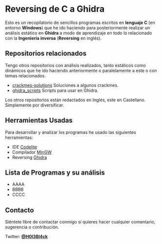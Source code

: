 # Reversing de C a Ghidra

Esto es un recopilatorio de sencillos programas escritos en **lenguaje C** (en entorno **Windows**) que he ido haciendo para posteriormente realizar un análisis estático en **Ghidra** a modo de aprendizaje en todo lo relacionado con la **Ingeniería inversa** (**Reversing** en inglés). 

## Repositorios relacionados 
Tengo otros repositorios con análisis realizados, tanto estáticos como dinámicos que he ido haciendo anteriormente o paralelamente a este o con temas relacionados.

* [crackmes-solutions](https://github.com/gabimarti/crackmes-solutions) Soluciones a algunos crackmes. 
* [ghidra_scripts](https://github.com/gabimarti/ghidra_scripts) Scripts para usar en Ghidra.

Los otros repositorios están redactados en Inglés, este en Castellano. Simplemente por diversificar.


## Herramientas Usadas

Para desarrollar y analizar los programas he usado las siguientes herramientas:

* IDE [Codelite](https://codelite.org/)
* Compilador [MinGW](http://www.mingw.org/)
* Reversing [Ghidra](https://ghidra-sre.org/)


## Lista de Programas y su análisis

* AAAA
* BBBB
* CCCC


## Contacto

Siéntete libre de contactar conmigo si quieres hacer cualquier comentario, sugerencia o contribución.

Twitter: [**@H0l3Bl4ck**](https://twitter.com/H0l3Bl4ck)